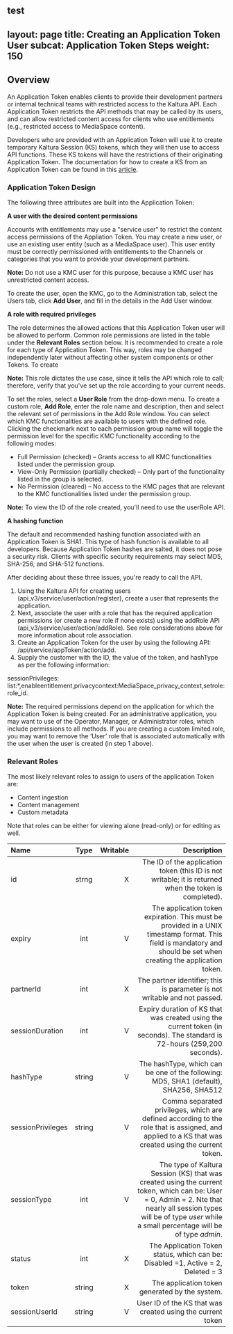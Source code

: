 test
---
layout: page
title: Creating an Application Token User
subcat: Application Token Steps
weight: 150
---

## Overview  

An Application Token enables clients to provide their development partners or internal technical teams with restricted access to the Kaltura API. Each Application Token restricts the API methods that may be called by its users, and can allow restricted content access for clients who use entitlements (e.g., restricted access to MediaSpace content).

Developers who are provided with an Application Token will use it to create temporary Kaltura Session (KS) tokens, which they will then use to access API functions. These KS tokens will have the restrictions of their originating Application Token. The documentation for how to create a KS from an Application Token can be found in this [article](https://knowledge.kaltura.com/node/1280).


### Application Token Design  

The following three attributes are built into the Application Token:

**A user with the desired content permissions** 

Accounts with entitlements may use a "service user" to restrict the content access permissions of the Appliation Token. You may create a new user, or use an existing user entity (such as a MediaSpace user). This user entity must be correctly permissioned with entitlements to the Channels or categories that you want to provide your development partners.

**Note:** Do not use a KMC user for this purpose, because a KMC user has unrestricted content access.

To create the user, open the KMC, go to the Administration tab, select the Users tab, click **Add User**, and fill in the details in the Add User window.

**A role with required privileges**

The role determines the allowed actions that this Application Token user will be allowed to perform. Common role permissions are listed in the table under the **Relevant Roles** section below. It is recommended to create a role for each type of Application Token. This way, roles may be changed independently later without affecting other system components or other Tokens. To create

**Note:** This role dictates the use case, since it tells the API which role to call; therefore, verify that you've set up the role according to your current needs.

To set the roles, select a **User Role** from the drop-down menu. To create a custom role, **Add Role**, enter the role name and description, then and select the relevant set of permissions in the Add Role window. You can select which KMC functionalities are available to users with the defined role. Clicking the checkmark next to each permission group name will toggle the permission level for the specific KMC functionality according to the following modes:

* Full Permission (checked) – Grants access to all KMC functionalities listed under the permission group.
* View-Only Permission (partially checked) – Only part of the functionality listed in the group is selected.
* No Permission (cleared) – No access to the KMC pages that are relevant to the KMC functionalities listed under the permission group.

**Note:** To view the ID of the role created, you'll need to use the userRole API.

**A hashing function** 

The default and recommended hashing function associated with an Application Token is SHA1. This type of hash function is available to all developers. Because Application Token hashes are salted, it does not pose a security risk. Clients with specific security requirements may select MD5, SHA-256, and SHA-512 functions.

After deciding about these three issues, you're ready to call the API.

1.	Using the Kaltura API for creating users (api_v3/service/user/action/register), create a user that represents the application.
2.	Next, associate the user with a role that has the required application permissions (or create a new role if none exists) using the addRole API (api_v3/service/user/action/addRole). See role considerations above for more information about role association.
3.	Create an Application Token for the user by using the following API: /api/service/appToken/action/add.
4.	Supply the customer with the ID, the value of the token, and hashType as per the following information:

sessionPrivileges: list:*,enableentitlement,privacycontext:MediaSpace_privacy_context,setrole:role_id.

**Note:** The required permissions depend on the application for which the Application Token is being created. For an administrative application, you may want to use of the Operator, Manager, or Administrator roles, which include permissions to all methods. If you are creating a custom limited role, you may want to remove the ‘User’ role that is associated automatically with the user when the user is created (in step 1 above).

### Relevant Roles  

The most likely relevant roles to assign to users of the application Token are:

* Content ingestion
* Content management
* Custom metadata

Note that roles can be either for viewing alone (read-only) or for editing as well.

| Name        | Type | Writable | Description|
|:------------ |:------------------:|------------------:|------------------:|
| id  | strng | X         |The ID of the application token (this ID is not writable; it is returned when the token is completed).  | 
| expiry  | int | V         |	The application token expiration. This must be provided in a UNIX timestamp format. This field is mandatory and should be set when creating the application token. | 
| partnerId  | int | X         |	The partner identifier; this is parameter is not writable and not passed. | 
| sessionDuration  | int | V         |	Expiry duration of KS that was created using the current token (in seconds). The standard is 72-hours (259,200 seconds). | 
| hashType  | string | V         |	The hashType, which can be one of the following:	MD5, SHA1 (default), SHA256, SHA512| 
| sessionPrivileges  | string | V         |	Comma separated privileges, which are defined according to the role that is assigned, and applied to a KS that was created using the current token. |
| sessionType  | int | V         |	The type of Kaltura Session (KS) that was created using the current token, which can be: User = 0, Admin = 2. Nte that nearly all session types will be of type *user* while a small percentage will be of type *admin*.|
| status  | int | X         | The Application Token status, which can be: Disabled =1, Active = 2, Deleted = 3 |
| token  | string | X         |	The application token generated by the system. | 
| sessionUserId  | string | V         |	User ID of the KS that was created using the current token  | 
